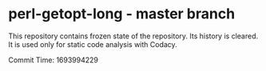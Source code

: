 # perl-getopt-long - master branch

This repository contains frozen state of the repository.
Its history is cleared. It is used only for static code
analysis with Codacy.

Commit Time: 1693994229